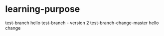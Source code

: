 # learning-purpose
test-branch
hello
test-branch - version 2
test-branch-change-master
hello change
